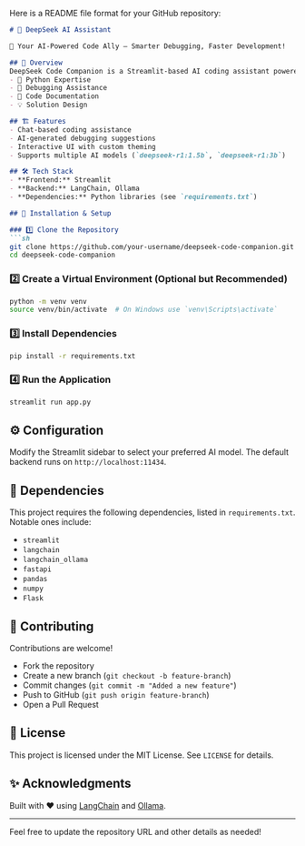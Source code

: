 Here is a README file format for your GitHub repository:  

```markdown
# 🧠 DeepSeek AI Assistant

🚀 Your AI-Powered Code Ally – Smarter Debugging, Faster Development!  

## 📌 Overview
DeepSeek Code Companion is a Streamlit-based AI coding assistant powered by LangChain and Ollama. It helps developers with:
- 🐍 Python Expertise
- 🐞 Debugging Assistance
- 📝 Code Documentation
- 💡 Solution Design

## 🏗️ Features
- Chat-based coding assistance
- AI-generated debugging suggestions
- Interactive UI with custom theming
- Supports multiple AI models (`deepseek-r1:1.5b`, `deepseek-r1:3b`)

## 🛠️ Tech Stack
- **Frontend:** Streamlit
- **Backend:** LangChain, Ollama
- **Dependencies:** Python libraries (see `requirements.txt`)

## 🔧 Installation & Setup

### 1️⃣ Clone the Repository
```sh
git clone https://github.com/your-username/deepseek-code-companion.git
cd deepseek-code-companion
```

### 2️⃣ Create a Virtual Environment (Optional but Recommended)
```sh
python -m venv venv
source venv/bin/activate  # On Windows use `venv\Scripts\activate`
```

### 3️⃣ Install Dependencies
```sh
pip install -r requirements.txt
```

### 4️⃣ Run the Application
```sh
streamlit run app.py
```

## ⚙️ Configuration
Modify the Streamlit sidebar to select your preferred AI model. The default backend runs on `http://localhost:11434`.

## 📜 Dependencies
This project requires the following dependencies, listed in `requirements.txt`. Notable ones include:
- `streamlit`
- `langchain`
- `langchain_ollama`
- `fastapi`
- `pandas`
- `numpy`
- `Flask`

## 🤝 Contributing
Contributions are welcome!  
- Fork the repository  
- Create a new branch (`git checkout -b feature-branch`)  
- Commit changes (`git commit -m "Added a new feature"`)  
- Push to GitHub (`git push origin feature-branch`)  
- Open a Pull Request  

## 📜 License
This project is licensed under the MIT License. See `LICENSE` for details.

## ✨ Acknowledgments
Built with ❤️ using [LangChain](https://python.langchain.com/) and [Ollama](https://ollama.ai/).

---

Feel free to update the repository URL and other details as needed!
```
